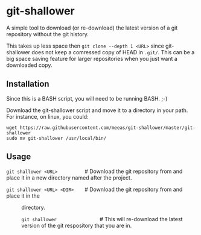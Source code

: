 # git-shallower

A simple tool to download (or re-download) the latest version of a git repository without the git history.

This takes up less space then `git clone --depth 1 <URL>` since git-shallower does not keep a comressed copy of HEAD in `.git/`.  This can be a big space saving feature for larger repositories when you just want a downloaded copy.

## Installation

Since this is a BASH script, you will need to be running BASH.  ;-)

Download the git-shallower script and move it to a directory in your path.  For instance, on linux, you could:

```
wget https://raw.githubusercontent.com/meeas/git-shallower/master/git-shallower
sudo mv git-shallower /usr/local/bin/
```

## Usage

`git shallower <URL>          `# Download the git repository from <URL> and place it in a new directory named after the project.
  
`git shallower <URL> <DIR>    `# Download the git repository from <URL> and place it in the <DIR> directory.
  
`git shallower                `# This will re-download the latest version of the git respository that you are in.
